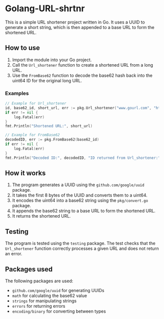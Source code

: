 # Golang-URL-shrtnr

This is a simple URL shortener project written in Go.
It uses a UUID to generate a short string, which is then appended
to a base URL to form the shortened URL.

## How to use

1. Import the module into your Go project.
2. Call the `Url_shortener` function to create a shortened URL from a long URL.
3. Use the `FromBase62` function to decode the base62 hash back into the uint64 ID for the original long URL.

### Examples

```go
// Example for Url_shortener
id, base62_id, short_url, err := pkg.Url_shortener("www.gourl.com", "https://en.wikipedia.org/wiki/URL_shortener#Techniques")
if err != nil {
    log.Fatal(err)
}
fmt.Println("Shortened URL:", short_url)

// Example for FromBase62
decodedID, err := pkg.FromBase62(base62_id)
if err != nil {
    log.Fatal(err)
}
fmt.Println("Decoded ID:", decodedID, "ID returned from Url_shortener:", id)
```

## How it works

1. The program generates a UUID using the `github.com/google/uuid` package.
2. It takes the first 8 bytes of the UUID and converts them to a uint64.
3. It encodes the uint64 into a base62 string using the `pkg/convert.go` package.
4. It appends the base62 string to a base URL to form the shortened URL.
5. It returns the shortened URL.

## Testing

The program is tested using the `testing` package.
The test checks that the `Url_shortener` function correctly processes
a given URL and does not return an error.

## Packages used

The following packages are used:

- `github.com/google/uuid` for generating UUIDs
- `math` for calculating the base62 value
- `strings` for manipulating strings
- `errors` for returning errors
- `encoding/binary` for converting between types
